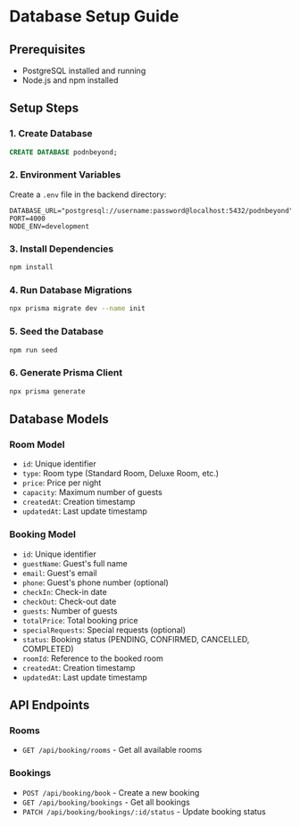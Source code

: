 # Database Setup Guide

## Prerequisites
- PostgreSQL installed and running
- Node.js and npm installed

## Setup Steps

### 1. Create Database
```sql
CREATE DATABASE podnbeyond;
```

### 2. Environment Variables
Create a `.env` file in the backend directory:
```env
DATABASE_URL="postgresql://username:password@localhost:5432/podnbeyond"
PORT=4000
NODE_ENV=development
```

### 3. Install Dependencies
```bash
npm install
```

### 4. Run Database Migrations
```bash
npx prisma migrate dev --name init
```

### 5. Seed the Database
```bash
npm run seed
```

### 6. Generate Prisma Client
```bash
npx prisma generate
```

## Database Models

### Room Model
- `id`: Unique identifier
- `type`: Room type (Standard Room, Deluxe Room, etc.)
- `price`: Price per night
- `capacity`: Maximum number of guests
- `createdAt`: Creation timestamp
- `updatedAt`: Last update timestamp

### Booking Model
- `id`: Unique identifier
- `guestName`: Guest's full name
- `email`: Guest's email
- `phone`: Guest's phone number (optional)
- `checkIn`: Check-in date
- `checkOut`: Check-out date
- `guests`: Number of guests
- `totalPrice`: Total booking price
- `specialRequests`: Special requests (optional)
- `status`: Booking status (PENDING, CONFIRMED, CANCELLED, COMPLETED)
- `roomId`: Reference to the booked room
- `createdAt`: Creation timestamp
- `updatedAt`: Last update timestamp

## API Endpoints

### Rooms
- `GET /api/booking/rooms` - Get all available rooms

### Bookings
- `POST /api/booking/book` - Create a new booking
- `GET /api/booking/bookings` - Get all bookings
- `PATCH /api/booking/bookings/:id/status` - Update booking status 